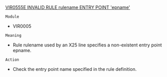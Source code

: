[VIR0555E INVALID RULE rulename ENTRY POINT 'epname'](https://virtel.readthedocs.io/en/latest/manuals/virtel/Virtel459MG/messages.html?highlight=VIR0555E#VIR0555E)

`Module`
- VIR0005

`Meaning`
- Rule rulename used by an X25 line specifies a non-existent entry point epname.

`Action`
- Check the entry point name specified in the rule definition.
